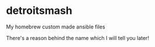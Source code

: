 # detroitsmash
My homebrew custom made ansible files

There's a reason behind the name which I will tell you later!
